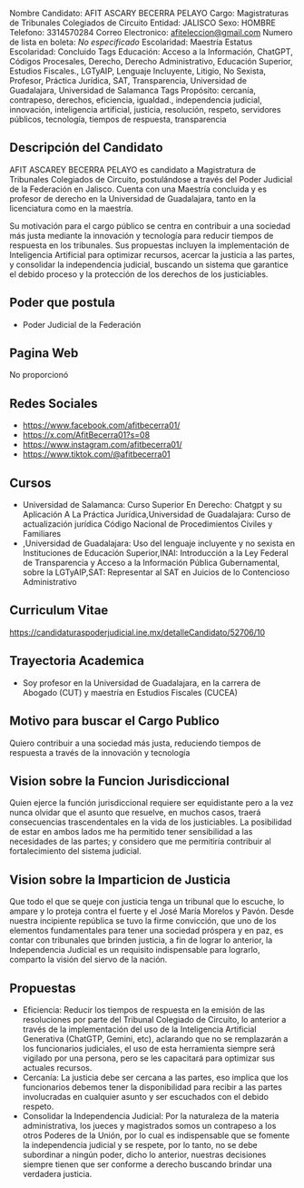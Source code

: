 Nombre Candidato: AFIT ASCARY BECERRA PELAYO
Cargo: Magistraturas de Tribunales Colegiados de Circuito
Entidad: JALISCO
Sexo: HOMBRE
Telefono: 3314570284
Correo Electronico: afiteleccion@gmail.com
Numero de lista en boleta: *No especificado*
Escolaridad: Maestría
Estatus Escolaridad: Concluido
Tags Educación: Acceso a la Información, ChatGPT, Códigos Procesales, Derecho, Derecho Administrativo, Educación Superior, Estudios Fiscales., LGTyAIP, Lenguaje Incluyente, Litigio, No Sexista, Profesor, Práctica Jurídica, SAT, Transparencia, Universidad de Guadalajara, Universidad de Salamanca
Tags Propósito: cercanía, contrapeso, derechos, eficiencia, igualdad., independencia judicial, innovación, inteligencia artificial, justicia, resolución, respeto, servidores públicos, tecnología, tiempos de respuesta, transparencia


## Descripción del Candidato 

AFIT ASCAREY BECERRA PELAYO es candidato a Magistratura de Tribunales Colegiados de Circuito, postulándose a través del Poder Judicial de la Federación en Jalisco. Cuenta con una Maestría concluida y es profesor de derecho en la Universidad de Guadalajara, tanto en la licenciatura como en la maestría. 

Su motivación para el cargo público se centra en contribuir a una sociedad más justa mediante la innovación y tecnología para reducir tiempos de respuesta en los tribunales. Sus propuestas incluyen la implementación de Inteligencia Artificial para optimizar recursos, acercar la justicia a las partes, y consolidar la independencia judicial, buscando un sistema que garantice el debido proceso y la protección de los derechos de los justiciables.


## Poder que postula

- Poder Judicial de la Federación


## Pagina Web

No proporcionó


## Redes Sociales

- https://www.facebook.com/afitbecerra01/
- https://x.com/AfitBecerra01?s=08
- https://www.instagram.com/afitbecerra01/
- https://www.tiktok.com/@afitbecerra01


## Cursos

- Universidad de Salamanca: Curso Superior En Derecho: Chatgpt y su Aplicación A La Práctica Jurídica,Universidad de Guadalajara: Curso de actualización jurídica Código Nacional de Procedimientos Civiles y Familiares
- ,Universidad de Guadalajara:  Uso del lenguaje incluyente y no sexista en Instituciones de Educación Superior,INAI: Introducción a la Ley Federal de Transparencia y Acceso a la Información Pública Gubernamental, sobre la LGTyAIP,SAT: Representar al SAT en Juicios de lo Contencioso Administrativo


## Curriculum Vitae

https://candidaturaspoderjudicial.ine.mx/detalleCandidato/52706/10


## Trayectoria Academica

- Soy profesor en la Universidad de Guadalajara, en la carrera de Abogado (CUT) y maestría en Estudios Fiscales (CUCEA)


## Motivo para buscar el Cargo Publico

Quiero contribuir a una sociedad más justa, reduciendo tiempos de respuesta a través de la innovación y tecnología


## Vision sobre la Funcion Jurisdiccional

Quien ejerce la función jurisdiccional requiere ser equidistante pero a la vez nunca olvidar que el asunto que resuelve, en muchos casos, traerá consecuencias trascendentales en la vida de los justiciables. La posibilidad de estar en ambos lados me ha permitido tener sensibilidad a las necesidades de las partes; y considero que me permitiría contribuir al fortalecimiento del sistema judicial.


## Vision sobre la Imparticion de Justicia

Que todo el que se queje con justicia tenga un tribunal que lo escuche, lo ampare y lo proteja contra el fuerte y el  José María Morelos y Pavón. Desde nuestra incipiente república se tuvo la firme convicción, que uno de los elementos fundamentales para tener una sociedad próspera y en paz, es contar con tribunales que brinden justicia, a fin de lograr lo anterior, la Independencia Judicial es un requisito indispensable para lograrlo, comparto la visión del siervo de la nación.


## Propuestas

- Eficiencia: Reducir los tiempos de respuesta en la emisión de las resoluciones por parte del Tribunal Colegiado de Circuito, lo anterior a través de la implementación del uso de la Inteligencia Artificial Generativa (ChatGTP, Gemini, etc), aclarando que no se remplazarán a los funcionarios judiciales, el uso de esta herramienta siempre será vigilado por una persona, pero se les capacitará para optimizar sus actuales recursos.
- Cercanía: La justicia debe ser cercana a las partes, eso implica que los funcionarios debemos tener la disponibilidad para recibir a las partes involucradas en cualquier asunto y ser escuchados con el debido respeto.
- Consolidar la Independencia Judicial: Por la naturaleza de la materia administrativa, los jueces y magistrados somos un contrapeso a los otros Poderes de la Unión, por lo cual es indispensable que se fomente la independencia judicial y se respete, por lo tanto, no se debe subordinar a ningún poder, dicho lo anterior, nuestras decisiones siempre tienen que ser conforme a derecho buscando brindar una verdadera justicia.

